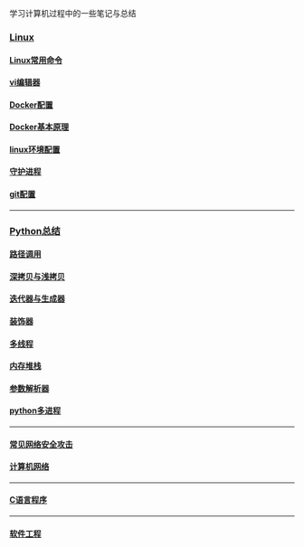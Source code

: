 
学习计算机过程中的一些笔记与总结
### [Linux](https://github.com/957001934/twinkle/tree/main/Linux)
#### [Linux常用命令](https://github.com/957001934/Linux-Tutorial/blob/main/Linux/Linux%E5%B8%B8%E7%94%A8%E5%91%BD%E4%BB%A4.md)  

#### [vi编辑器](https://github.com/957001934/Linux-Tutorial/blob/main/Linux/Vi%E7%BC%96%E8%BE%91%E5%99%A8.md)  

#### [Docker配置](https://github.com/957001934/Linux-Tutorial/blob/main/Linux/Docker%E5%AE%89%E8%A3%85%E9%85%8D%E7%BD%AE.md)

#### [Docker基本原理](https://github.com/957001934/twinkle/blob/main/Linux/Docker%E5%9F%BA%E6%9C%AC%E5%8E%9F%E7%90%86.md)

#### [linux环境配置](https://github.com/957001934/Linux-Tutorial/blob/main/Linux/Linux%E8%A3%85%E6%9C%BA%E9%85%8D%E7%BD%AE.md)

#### [守护进程](https://github.com/957001934/Linux-Tutorial/blob/main/Linux/%E5%AE%88%E6%8A%A4%E8%BF%9B%E7%A8%8B.md)

#### [git配置](https://github.com/957001934/Linux-Tutorial/blob/main/Linux/git%E5%AE%89%E8%A3%85%E9%85%8D%E7%BD%AE.md)
------
### [Python总结](https://github.com/957001934/twinkle/tree/main/Python)
#### [路径调用](https://blog.csdn.net/Gou_Hailong/article/details/124295301)

#### [深拷贝与浅拷贝](https://github.com/957001934/twinkle/blob/main/Python/%E6%B7%B1%E6%8B%B7%E8%B4%9D%E4%B8%8E%E6%B5%85%E6%8B%B7%E8%B4%9D.md)   

#### [迭代器与生成器](https://github.com/957001934/twinkle/blob/main/Python/%E8%BF%AD%E4%BB%A3%E5%99%A8%E4%B8%8E%E7%94%9F%E6%88%90%E5%99%A8.md)  

#### [装饰器](https://github.com/957001934/twinkle/blob/main/Python/%E8%A3%85%E9%A5%B0%E5%99%A8.md)  

#### [多线程](https://github.com/957001934/twinkle/blob/main/Python/python%E5%A4%9A%E7%BA%BF%E7%A8%8B.md)

#### [内存堆栈](https://github.com/957001934/twinkle/blob/main/Python/%E5%86%85%E5%AD%98%E5%A0%86%E6%A0%88.md)

#### [参数解析器](https://github.com/957001934/twinkle/blob/main/Python/argparse.md)

#### [python多进程](https://github.com/957001934/twinkle/blob/main/Python/python%E5%A4%9A%E8%BF%9B%E7%A8%8B.md)
------
#### [常见网络安全攻击](https://github.com/957001934/Linux-Tutorial/blob/main/%E5%88%9D%E7%AA%A5%E7%BD%91%E7%BB%9C%E5%AE%89%E5%85%A8.md)

#### [计算机网络](https://github.com/957001934/Linux-Tutorial/blob/main/%E8%AE%A1%E7%AE%97%E6%9C%BA%E7%BD%91%E7%BB%9C.md)

------
#### [C语言程序](https://github.com/957001934/twinkle/blob/main/C%E8%AF%AD%E8%A8%80%E7%A8%8B%E5%BA%8F.md)

------
#### [软件工程](https://github.com/957001934/twinkle/blob/main/%E8%BD%AF%E4%BB%B6%E5%B7%A5%E7%A8%8B.md)

